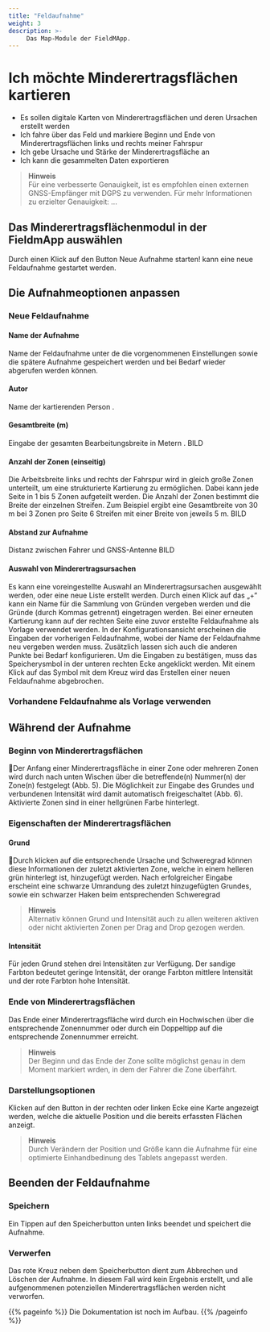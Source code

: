 ```yaml
---
title: "Feldaufnahme"
weight: 3
description: >-
     Das Map-Module der FieldMApp.
---
```

# Ich möchte Minderertragsflächen kartieren
- Es sollen digitale Karten von Minderertragsflächen und deren Ursachen erstellt werden
- Ich fahre über das Feld und markiere Beginn und Ende von Minderertragsflächen links und rechts meiner Fahrspur
- Ich gebe Ursache und Stärke der Minderertragsfläche an
- Ich kann die gesammelten Daten exportieren

> **Hinweis**  
> Für eine verbesserte Genauigkeit, ist es empfohlen einen externen GNSS-Empfänger mit DGPS zu verwenden. Für mehr Informationen zu erzielter Genauigkeit: ...

## Das Minderertragsflächenmodul in der FieldmApp auswählen
Durch einen Klick auf den Button Neue Aufnahme starten! kann eine neue Feldaufnahme gestartet werden.

## Die Aufnahmeoptionen anpassen
### Neue Feldaufnahme
#### Name der Aufnahme
Name der Feldaufnahme unter de die vorgenommenen Einstellungen sowie die spätere Aufnahme gespeichert werden und bei Bedarf wieder abgerufen werden können.
#### Autor
Name der kartierenden Person .
#### Gesamtbreite (m)
Eingabe der gesamten Bearbeitungsbreite in Metern .
BILD
#### Anzahl der Zonen (einseitig)
Die Arbeitsbreite links und rechts der Fahrspur wird in gleich große Zonen unterteilt, um eine strukturierte Kartierung zu ermöglichen. Dabei kann jede Seite in 1 bis 5 Zonen aufgeteilt werden. Die Anzahl der Zonen bestimmt die Breite der einzelnen Streifen. Zum Beispiel ergibt eine Gesamtbreite von 30 m bei 3 Zonen pro Seite 6 Streifen mit einer Breite von jeweils 5 m.
BILD
#### Abstand zur Aufnahme
Distanz zwischen Fahrer und GNSS-Antenne
BILD
#### Auswahl von Minderertragsursachen
Es kann eine voreingestellte Auswahl an Minderertragsursachen ausgewählt werden, oder eine neue Liste erstellt werden. Durch einen Klick auf das „+“ kann ein Name für die Sammlung von Gründen vergeben werden und die Gründe (durch Kommas getrennt) eingetragen werden. Bei einer erneuten Kartierung kann auf der rechten Seite eine zuvor erstellte Feldaufnahme als Vorlage verwendet werden. In der Konfigurationsansicht erscheinen die Eingaben der vorherigen Feldaufnahme, wobei der Name der Feldaufnahme neu vergeben werden muss. Zusätzlich lassen sich auch die anderen Punkte bei Bedarf konfigurieren. 
Um die Eingaben zu bestätigen, muss das Speicherysmbol in der unteren rechten Ecke angeklickt werden. Mit einem Klick auf das Symbol mit dem Kreuz wird das Erstellen einer neuen Feldaufnahme abgebrochen. 

### Vorhandene Feldaufnahme als Vorlage verwenden

## Während der Aufnahme
### Beginn von Minderertragsflächen
Der Anfang einer Minderertragsfläche in einer Zone oder mehreren Zonen wird durch nach unten Wischen über die betreffende(n) Nummer(n) der Zone(n) festgelegt (Abb. 5). Die Möglichkeit zur Eingabe des Grundes und verbundenen Intensität wird damit automatisch freigeschaltet (Abb. 6). Aktivierte Zonen sind in einer hellgrünen Farbe hinterlegt.

### Eigenschaften der Minderertragsflächen
#### Grund
Durch klicken auf die entsprechende Ursache und Schweregrad können diese Informationen der zuletzt aktivierten Zone, welche in einem helleren grün hinterlegt ist, hinzugefügt werden. Nach erfolgreicher Eingabe erscheint eine schwarze Umrandung des zuletzt hinzugefügten Grundes, sowie ein schwarzer Haken beim entsprechenden Schweregrad

> **Hinweis**  
> Alternativ können Grund und Intensität auch zu allen weiteren aktiven oder nicht aktivierten Zonen per Drag and Drop gezogen werden. 


#### Intensität
Für jeden Grund stehen drei Intensitäten zur Verfügung. Der sandige Farbton bedeutet geringe Intensität, der orange Farbton mittlere Intensität und der rote Farbton hohe Intensität.

### Ende von Minderertragsflächen
Das Ende einer Minderertragsfläche wird durch ein Hochwischen über die entsprechende Zonennummer oder durch ein Doppeltipp auf die entsprechende Zonennummer erreicht.

> **Hinweis**  
> Der Beginn und das Ende der Zone sollte möglichst genau in dem Moment markiert wrden, in dem der Fahrer die Zone überfährt.

### Darstellungsoptionen
Klicken auf den  Button in der rechten oder linken Ecke eine Karte angezeigt werden, welche die aktuelle Position und die bereits erfassten Flächen anzeigt. 

> **Hinweis**  
> Durch Verändern der Position und Größe kann die Aufnahme für eine optimierte Einhandbedinung des Tablets angepasst werden.



## Beenden der Feldaufnahme

### Speichern
Ein Tippen auf den Speicherbutton unten links beendet und speichert die Aufnahme.
### Verwerfen
Das rote Kreuz neben dem Speicherbutton dient zum Abbrechen und Löschen der Aufnahme. In diesem Fall wird kein Ergebnis erstellt, und alle aufgenommenen potenziellen Minderertragsflächen werden nicht verworfen.

{{% pageinfo %}}
Die Dokumentation ist noch im Aufbau.
{{% /pageinfo %}}
